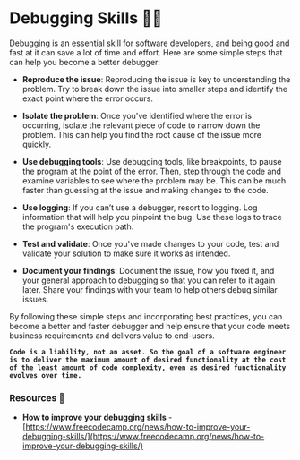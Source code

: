 # Debugging Skills :man_technologist:

Debugging is an essential skill for software developers, and being good and fast at it can save a lot of time and effort. Here are some simple steps that can help you become a better debugger:

- **Reproduce the issue**: Reproducing the issue is key to understanding the problem. Try to break down the issue into smaller steps and identify the exact point where the error occurs.

- **Isolate the problem**: Once you've identified where the error is occurring, isolate the relevant piece of code to narrow down the problem. This can help you find the root cause of the issue more quickly.

- **Use debugging tools**: Use debugging tools, like breakpoints, to pause the program at the point of the error. Then, step through the code and examine variables to see where the problem may be. This can be much faster than guessing at the issue and making changes to the code.

- **Use logging**: If you can’t use a debugger, resort to logging. Log information that will help you pinpoint the bug. Use these logs to trace the program's execution path.

- **Test and validate**: Once you've made changes to your code, test and validate your solution to make sure it works as intended.

- **Document your findings**: Document the issue, how you fixed it, and your general approach to debugging so that you can refer to it again later. Share your findings with your team to help others debug similar issues.

By following these simple steps and incorporating best practices, you can become a better and faster debugger and help ensure that your code meets business requirements and delivers value to end-users.


**```Code is a liability, not an asset. So the goal of a software engineer is to deliver the maximum amount of desired functionality at the cost of the least amount of code complexity, even as desired functionality evolves over time.```**

### Resources :book:

- **How to improve your debugging skills** - [https://www.freecodecamp.org/news/how-to-improve-your-debugging-skills/](https://www.freecodecamp.org/news/how-to-improve-your-debugging-skills/)
